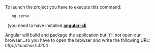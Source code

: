 To launch the project you have to execute this command:

```bash
   ng serve
```
&nbsp;
(you need to have installed **[angular-cli](https://cli.angular.io/)**.

Angular will build and package the application but it'll not open our browser...so you have to open the browser and write the following URL: _http://localhost:4200_
